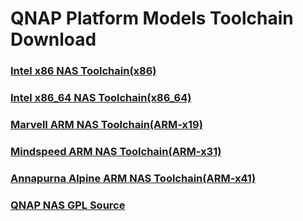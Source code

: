 # QNAP Platform Models Toolchain Download

### [Intel x86 NAS Toolchain(x86)](https://sourceforge.net/projects/qosgpl/files/QNAP%20NAS%20Tool%20Chains/cross-project-x86.u7-20111011.tar.gz/download "Intel x86 NAS Toolchain(x86)")

### [Intel x86_64 NAS Toolchain(x86_64)](http://download.qnap.com/dev/Toolchain/QNAP_cross_toolchains_64.20160606.tar "Intel x86_64 NAS Toolchain(x86_64)")

### [Marvell ARM NAS Toolchain(ARM-x19)](https://sourceforge.net/projects/qosgpl/files/QNAP%20NAS%20Tool%20Chains/cross-project-arm-20110901.tar.gz/download "Marvell ARM NAS Toolchain(ARM-x19)")

### [Mindspeed ARM NAS Toolchain(ARM-x31)](http://download.qnap.com/dev/Toolchain/TS-x31_cross-project-arm_ms.20150909.tar.gz "Mindspeed ARM NAS Toolchain(ARM-x31)")

### [Annapurna Alpine ARM NAS Toolchain(ARM-x41)](http://download.qnap.com/dev/Toolchain/TS-x31%2B_cross-project-arm_al.20150909.tar.gz "Annapurna Alpine ARM NAS Toolchain(ARM-x41)")

### [QNAP NAS GPL Source](https://sourceforge.net/projects/qosgpl/ "Q NAP NAS GPL Source")








